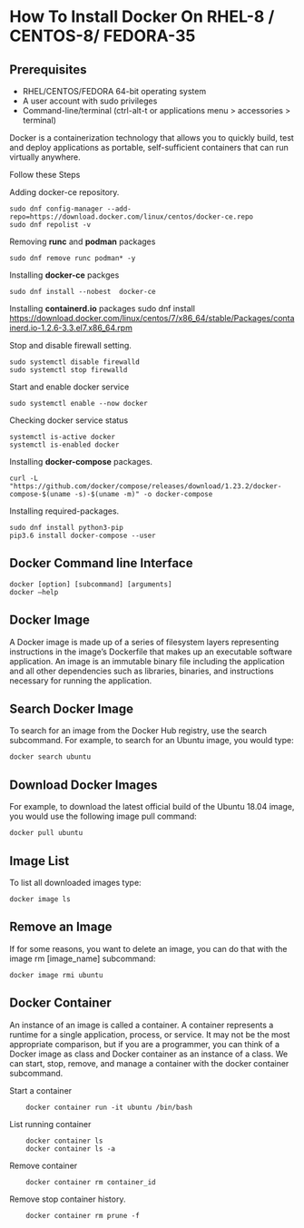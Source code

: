 # How To Install Docker On RHEL-8 / CENTOS-8/ FEDORA-35 

## Prerequisites 
- 	RHEL/CENTOS/FEDORA 64-bit operating system
- 	A user account with sudo privileges
- 	Command-line/terminal (ctrl-alt-t or applications menu > accessories > terminal)

 

Docker is a containerization technology that allows you to quickly build, test and deploy applications as portable, self-sufficient containers that can run virtually anywhere.

Follow these Steps  

Adding docker-ce repository. 

    sudo dnf config-manager --add-repo=https://download.docker.com/linux/centos/docker-ce.repo
    sudo dnf repolist -v 

Removing **runc** and **podman** packages 
    
    sudo dnf remove runc podman* -y

Installing  **docker-ce** packges

    sudo dnf install --nobest  docker-ce

Installing **containerd.io** packages 
    sudo dnf install https://download.docker.com/linux/centos/7/x86_64/stable/Packages/containerd.io-1.2.6-3.3.el7.x86_64.rpm

Stop and disable firewall setting. 

    sudo systemctl disable firewalld
    sudo systemctl stop firewalld 

Start and enable docker service 

    sudo systemctl enable --now docker

Checking docker service status 

    systemctl is-active docker
    systemctl is-enabled docker

Installing **docker-compose** packages.

	curl -L "https://github.com/docker/compose/releases/download/1.23.2/docker-compose-$(uname -s)-$(uname -m)" -o docker-compose

Installing required-packages.

	sudo dnf install python3-pip
	pip3.6 install docker-compose --user



## Docker Command line Interface

	docker [option] [subcommand] [arguments]
	docker –help 

## Docker Image
A Docker image is made up of a series of filesystem layers representing instructions in the image’s Dockerfile that makes up an executable software application. An image is an immutable binary file including the application and all other dependencies such as libraries, binaries, and instructions necessary for running the application.

## Search Docker Image
To search for an image from the Docker Hub registry, use the search subcommand.
For example, to search for an Ubuntu image, you would type:
    
    docker search ubuntu 

## Download Docker Images
For example, to download the latest official build of the Ubuntu 18.04 image, you would use the following image pull command:

	docker pull ubuntu

## Image List
To list all downloaded images type:

	docker image ls

## Remove an Image
If for some reasons, you want to delete an image, you can do that with the image rm [image_name] subcommand:

	docker image rmi ubuntu

## Docker Container
An instance of an image is called a container. A container represents a runtime for a single application, process, or service.
It may not be the most appropriate comparison, but if you are a programmer, you can think of a Docker image as class and Docker container as an instance of a class.
We can start, stop, remove, and manage a container with the docker container subcommand.

Start a container

    	docker container run -it ubuntu /bin/bash

List running container 

    	docker container ls 
    	docker container ls -a 

Remove container

    	docker container rm container_id 

Remove stop container history.

    	docker container rm prune -f
